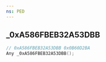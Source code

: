 ```yaml
---
ns: PED
---
```

## _0xA586FBEB32A53DBB

```c
// 0xA586FBEB32A53DBB 0x0B60D2BA
Any _0xA586FBEB32A53DBB();
```

